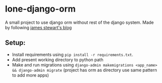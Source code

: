 # lone-django-orm
A small project to use django orm without rest of the django system. Made by following [james stewart's blog](https://jystewart.net/2008/02/18/using-the-django-orm-as-a-standalone-component/)

## Setup:
- Install requirements using `pip install -r requirements.txt`.
- Add present working directory to python path
- Make and run migrations using `django-admin makemigrations <app_name> && django-admin migrate` (project has orm as directory use same pattern to add more apps)
